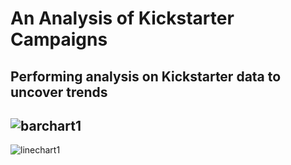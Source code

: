 # An Analysis of Kickstarter Campaigns
Performing analysis on Kickstarter data to uncover trends
---
![barchart1](kickstarter-analysis/barchart1.png)
---
![linechart1](kickstarter-analysis/linechart1.png)
